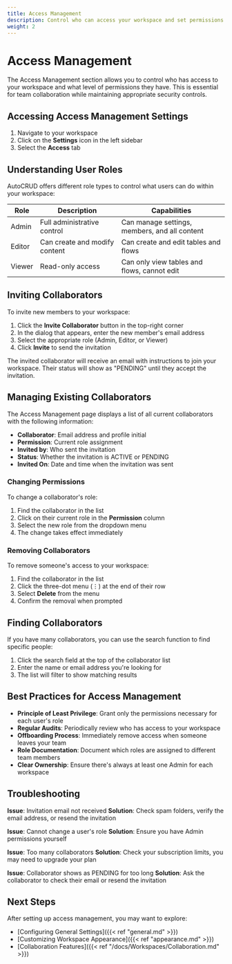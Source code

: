 ```yaml
---
title: Access Management
description: Control who can access your workspace and set permissions
weight: 2
---
```


# Access Management

The Access Management section allows you to control who has access to your workspace and what level of permissions they have. This is essential for team collaboration while maintaining appropriate security controls.

## Accessing Access Management Settings

1. Navigate to your workspace
2. Click on the **Settings** icon in the left sidebar
3. Select the **Access** tab

<!-- ACCESS MANAGEMENT SCREENSHOT -->
<!-- ![Access Management](/images/access-management.png) -->

## Understanding User Roles

AutoCRUD offers different role types to control what users can do within your workspace:

| Role   | Description                   | Capabilities                                  |
| ------ | ----------------------------- | --------------------------------------------- |
| Admin  | Full administrative control   | Can manage settings, members, and all content |
| Editor | Can create and modify content | Can create and edit tables and flows          |
| Viewer | Read-only access              | Can only view tables and flows, cannot edit   |

## Inviting Collaborators

To invite new members to your workspace:

1. Click the **Invite Collaborator** button in the top-right corner
2. In the dialog that appears, enter the new member's email address
3. Select the appropriate role (Admin, Editor, or Viewer)
4. Click **Invite** to send the invitation

<!-- INVITE COLLABORATOR SCREENSHOT -->
<!-- ![Invite Collaborator](/images/invite-collaborator.png) -->

The invited collaborator will receive an email with instructions to join your workspace. Their status will show as "PENDING" until they accept the invitation.

## Managing Existing Collaborators

The Access Management page displays a list of all current collaborators with the following information:

- **Collaborator**: Email address and profile initial
- **Permission**: Current role assignment
- **Invited by**: Who sent the invitation
- **Status**: Whether the invitation is ACTIVE or PENDING
- **Invited On**: Date and time when the invitation was sent

### Changing Permissions

To change a collaborator's role:

1. Find the collaborator in the list
2. Click on their current role in the **Permission** column
3. Select the new role from the dropdown menu
4. The change takes effect immediately

### Removing Collaborators

To remove someone's access to your workspace:

1. Find the collaborator in the list
2. Click the three-dot menu (⋮) at the end of their row
3. Select **Delete** from the menu
4. Confirm the removal when prompted

## Finding Collaborators

If you have many collaborators, you can use the search function to find specific people:

1. Click the search field at the top of the collaborator list
2. Enter the name or email address you're looking for
3. The list will filter to show matching results

## Best Practices for Access Management

- **Principle of Least Privilege**: Grant only the permissions necessary for each user's role
- **Regular Audits**: Periodically review who has access to your workspace
- **Offboarding Process**: Immediately remove access when someone leaves your team
- **Role Documentation**: Document which roles are assigned to different team members
- **Clear Ownership**: Ensure there's always at least one Admin for each workspace

## Troubleshooting

**Issue**: Invitation email not received
**Solution**: Check spam folders, verify the email address, or resend the invitation

**Issue**: Cannot change a user's role
**Solution**: Ensure you have Admin permissions yourself

**Issue**: Too many collaborators
**Solution**: Check your subscription limits, you may need to upgrade your plan

**Issue**: Collaborator shows as PENDING for too long
**Solution**: Ask the collaborator to check their email or resend the invitation

## Next Steps

After setting up access management, you may want to explore:

- [Configuring General Settings]({{< ref "general.md" >}})
- [Customizing Workspace Appearance]({{< ref "appearance.md" >}})
- [Collaboration Features]({{< ref "/docs/Workspaces/Collaboration.md" >}})
